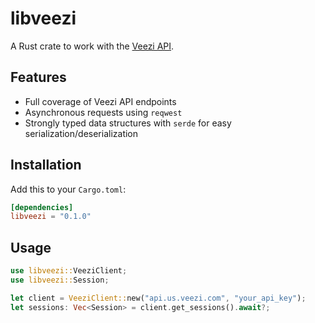 # libveezi

A Rust crate to work with the [Veezi API](https://api.us.veezi.com/).

## Features

-   Full coverage of Veezi API endpoints
-   Asynchronous requests using `reqwest`
-   Strongly typed data structures with `serde` for easy serialization/deserialization

## Installation

Add this to your `Cargo.toml`:

```toml
[dependencies]
libveezi = "0.1.0"
```

## Usage

```rust
use libveezi::VeeziClient;
use libveezi::Session;

let client = VeeziClient::new("api.us.veezi.com", "your_api_key");
let sessions: Vec<Session> = client.get_sessions().await?;
```

